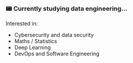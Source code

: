 ### 📟 Currently studying data engineering... 

Interested in:
- Cybersecurity and data security
- Maths / Statistics
- Deep Learning
- DevOps and Software Engineering
